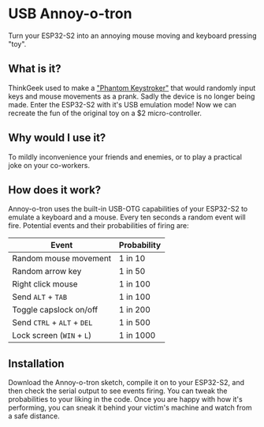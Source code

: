 # USB Annoy-o-tron

Turn your ESP32-S2 into an annoying mouse moving and keyboard pressing "toy".

## What is it?

ThinkGeek used to make a ["Phantom Keystroker"][1] that would randomly input
keys and mouse movements as a prank. Sadly the device is no longer being made.
Enter the ESP32-S2 with it's USB emulation mode! Now we can recreate the fun
of the original toy on a $2 micro-controller.

## Why would I use it?

To mildly inconvenience your friends and enemies, or to play a practical
joke on your co-workers.

## How does it work?

Annoy-o-tron uses the built-in USB-OTG capabilities of your ESP32-S2 to
emulate a keyboard and a mouse. Every ten seconds a random event
will fire. Potential events and their probabilities of firing are:

| Event                       | Probability |
| --------------------------- | ----------- |
| Random mouse movement       | 1 in 10     |
| Random arrow key            | 1 in 50     |
| Right click mouse           | 1 in 100    |
| Send `ALT` + `TAB`          | 1 in 100    |
| Toggle capslock on/off      | 1 in 200    |
| Send `CTRL` + `ALT` + `DEL` | 1 in 500    |
| Lock screen (`WIN` + `L`)   | 1 in 1000   |

## Installation

Download the Annoy-o-tron sketch, compile it on to your ESP32-S2, and then
check the serial output to see events firing. You can tweak the probabilities
to your liking in the code. Once you are happy with how it's performing,
you can sneak it behind your victim's machine and watch from a safe distance.

[1]: https://www.amazon.com/ThinkGeek-Phantom-Keystroker-High-Tech-Office-Based/dp/B002YJW7C4/

